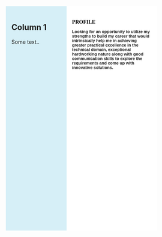 <!-- ### Hi there 👋 -->

<style>
* {
  box-sizing: border-box;
}

.column {
  float: left;
  padding: 15px;
  height: 600px; 
}

/* Clear floats after the columns */
.row:after {
  content: "";
  display: table;
  clear: both;
}

.heading{
  font-size:14px;
  text-align:left;
  font-family:Times New Roman, serif;
  color:#050505;
}
.description{
  font-size:11px;
  text-align:left;
  font-family:Helvetica Narrow, sans-serif;
  color:#212121;
}


</style>

<div class="row">
  <div class="column" style="background-color:#D6EFF7;width:40%">
    <h2>Column 1</h2>
    <p>Some text..</p>
  </div>
  <div class="column" style="background-color:#ffff;width:60%">

  <div>
    <h2 class="heading"><b>PROFILE</h2>
    <p class="description"><b>Looking for an opportunity to utilize my strengths to build my career that would intrinsically help me in achieving greater practical excellence in the technical domain, exceptional hardworking nature along with good communication skills to explore the requirements and come up with innovative solutions.</p>
  </div>
  </div>
</div>



<!--
**wgarunap/wgarunap** is a ✨ _special_ ✨ repository because its `README.md` (this file) appears on your GitHub profile.

Here are some ideas to get you started:

- 🔭 I’m currently working on ...
- 🌱 I’m currently learning ...
- 👯 I’m looking to collaborate on ...
- 🤔 I’m looking for help with ...
- 💬 Ask me about ...
- 📫 How to reach me: ...
- 😄 Pronouns: ...
- ⚡ Fun fact: ...
-->
